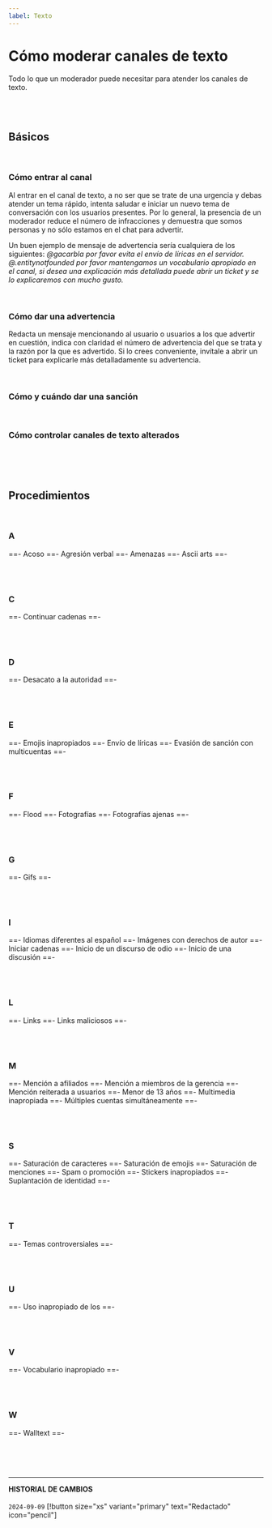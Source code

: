 ```yaml
---
label: Texto
---
```


# Cómo moderar canales de texto

Todo lo que un moderador puede necesitar para atender los canales de texto. 

<br><br>

## Básicos

<br>

### Cómo entrar al canal
Al entrar en el canal de texto, a no ser que se trate de una urgencia y debas atender un tema rápido, intenta saludar e iniciar un nuevo tema de conversación con los usuarios presentes. Por lo general, la presencia de un moderador reduce el número de infracciones y demuestra que somos personas y no sólo estamos en el chat para advertir.

Un buen ejemplo de mensaje de advertencia sería cualquiera de los siguientes:
*@gacarbla por favor evita el envío de líricas en el servidor.*
*@.entitynotfounded por favor mantengamos un vocabulario apropiado en el canal, si desea una explicación más detallada puede abrir un ticket y se lo explicaremos con mucho gusto.*


<br>

### Cómo dar una advertencia
Redacta un mensaje mencionando al usuario o usuarios a los que advertir en cuestión, indica con claridad el número de advertencia del que se trata y la razón por la que es advertido. Si lo crees conveniente, invítale a abrir un ticket para explicarle más detalladamente su advertencia.

<br>

### Cómo y cuándo dar una sanción

<br>

### Cómo controlar canales de texto alterados

<br><br><br>

## Procedimientos

<br>

### A
==- Acoso
==- Agresión verbal
==- Amenazas
==- Ascii arts
==- 

<br><br>

### C
==- Continuar cadenas
==- 

<br><br>

### D
==- Desacato a la autoridad
==- 

<br><br>

### E
==- Emojis inapropiados
==- Envío de líricas
==- Evasión de sanción con multicuentas
==- 

<br><br>

### F
==- Flood
==- Fotografías
==- Fotografías ajenas
==- 

<br><br>

### G
==- Gifs
==- 

<br><br>

### I
==- Idiomas diferentes al español
==- Imágenes con derechos de autor
==- Iniciar cadenas
==- Inicio de un discurso de odio
==- Inicio de una discusión
==- 

<br><br>

### L
==- Links
==- Links maliciosos
==- 

<br><br>

### M
==- Mención a afiliados
==- Mención a miembros de la gerencia
==- Mención reiterada a usuarios
==- Menor de 13 años
==- Multimedia inapropiada
==- Múltiples cuentas simultáneamente
==- 

<br><br>

### S
==- Saturación de caracteres
==- Saturación de emojis
==- Saturación de menciones
==- Spam o promoción
==- Stickers inapropiados
==- Suplantación de identidad
==- 

<br><br>

### T
==- Temas controversiales
==- 

<br><br>

### U
==- Uso inapropiado de los 
==- 

<br><br>

### V
==- Vocabulario inapropiado
==- 

<br><br>

### W
==- Walltext
==-

<br><br><br>
** **
**HISTORIAL DE CAMBIOS**<br><br>
`2024-09-09` [!button size="xs" variant="primary" text="Redactado" icon="pencil"]